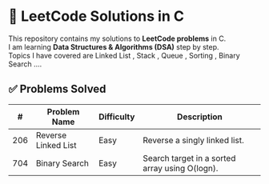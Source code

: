 # 🚀 LeetCode Solutions in C

This repository contains my solutions to **LeetCode problems** in C.  
I am learning **Data Structures & Algorithms (DSA)** step by step.  
Topics I have covered are Linked List , Stack , Queue , Sorting , Binary Search ....

## ✅ Problems Solved

| #   | Problem Name        | Difficulty | Description                                   |
|-----|---------------------|------------|-----------------------------------------------|
| 206 | Reverse Linked List | Easy       | Reverse a singly linked list.                 |
| 704 | Binary Search       | Easy       | Search target in a sorted array using O(logn).|
